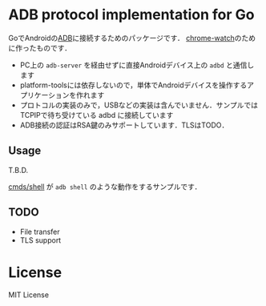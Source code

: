 # ADB protocol implementation for Go

GoでAndroidの[ADB](https://android.googlesource.com/platform/packages/modules/adb/+/master/protocol.txt)に接続するためのパッケージです．
[chrome-watch](https://github.com/binzume/chrome-watch)のために作ったものです．

- PC上の `adb-server` を経由せずに直接Androidデバイス上の `adbd` と通信します
- platform-toolsには依存しないので，単体でAndroidデバイスを操作するアプリケーションを作れます
- プロトコルの実装のみで，USBなどの実装は含んでいません．サンプルではTCPIPで待ち受けている adbd に接続しています
- ADB接続の認証はRSA鍵のみサポートしています．TLSはTODO．

## Usage

T.B.D.

[cmds/shell](cmds/shell/main.go) が `adb shell` のような動作をするサンプルです．

## TODO

- File transfer
- TLS support
# License

MIT License
